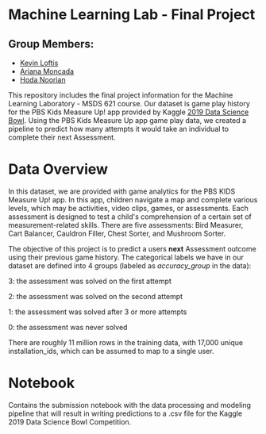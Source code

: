 # Machine Learning Lab - Final Project
## Group Members:
- [Kevin Loftis](https://github.com/loftiskg)
- [Ariana Moncada](https://github.com/arianamoncada)
- [Hoda Noorian](https://github.com/Hodanoo)

This repository includes the final project information for the Machine Learning Laboratory - MSDS 621 course.
Our dataset is game play history for the PBS Kids Measure Up! app provided by Kaggle [2019 Data Science Bowl](https://www.kaggle.com/c/data-science-bowl-2019).
Using the PBS Kids Measure Up app game play data, we created a pipeline to predict how many attempts it would take an individual to complete their next Assessment.

# Data Overview 
In this dataset, we are provided with game analytics for the PBS KIDS Measure Up! app. In this app, children navigate a map and complete various levels, which may be activities, video clips, games, or assessments. Each assessment is designed to test a child's comprehension of a certain set of measurement-related skills. There are five assessments: Bird Measurer, Cart Balancer, Cauldron Filler, Chest Sorter, and Mushroom Sorter.

The objective of this project is to predict a users **next** Assessment outcome using their previous game history. The categorical labels we have in our dataset are defined into 4 groups (labeled as *accuracy_group* in the data):

3: the assessment was solved on the first attempt

2: the assessment was solved on the second attempt

1: the assessment was solved after 3 or more attempts

0: the assessment was never solved

There are roughly 11 million rows in the training data, with 17,000 unique installation_ids, which can be assumed to map to a single user. 


# Notebook
Contains the submission notebook with the data processing and modeling pipeline that will result in writing predictions to a .csv file for the Kaggle 2019 Data Science Bowl Competition.
